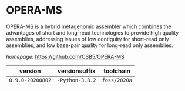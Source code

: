 # OPERA-MS

OPERA-MS is a hybrid metagenomic assembler which combines the  advantages of short and long-read technologies to provide high quality  assemblies, addressing issues of low contiguity for short-read only assemblies,  and low base-pair quality for long-read only assemblies.

*homepage*: <https://github.com/CSB5/OPERA-MS>

version | versionsuffix | toolchain
--------|---------------|----------
``0.9.0-20200802`` | ``-Python-3.8.2`` | ``foss/2020a``
